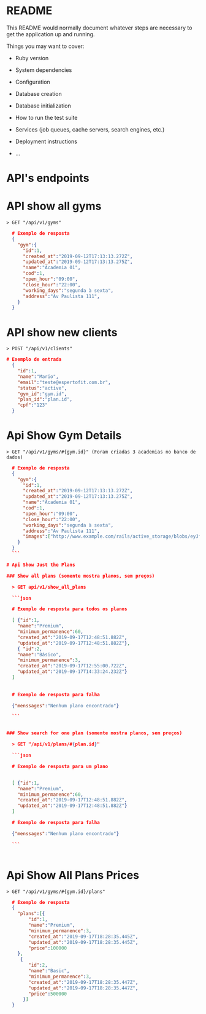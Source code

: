 # README

This README would normally document whatever steps are necessary to get the
application up and running.

Things you may want to cover:

* Ruby version

* System dependencies

* Configuration

* Database creation

* Database initialization

* How to run the test suite

* Services (job queues, cache servers, search engines, etc.)

* Deployment instructions

* ...

# API's endpoints

  # API show all gyms

    > GET "/api/v1/gyms"

  ```json
    # Exemplo de resposta
    {
      "gym":{
        "id":1,
        "created_at":"2019-09-12T17:13:13.272Z",
        "updated_at":"2019-09-12T17:13:13.275Z",
        "name":"Academia 01",
        "cod":1,
        "open_hour":"09:00",
        "close_hour":"22:00",
        "working_days":"segunda à sexta",
        "address":"Av Paulista 111",
      }
    }
  ```

  # API show new clients

    > POST "/api/v1/clients"

  ```json
  # Exemplo de entrada
    {
      "id":1,
      "name":"Mario",
      "email":"teste@espertofit.com.br",
      "status":"active",
      "gym_id":"gym.id",
      "plan_id":"plan.id",
      "cpf":"123"
    }
  ```

  # Api Show Gym Details   
  
    > GET "/api/v1/gyms/#{gym.id}" (Foram criadas 3 academias no banco de dados)

  ```json
    # Exemplo de resposta
    {
      "gym":{
        "id":1,
        "created_at":"2019-09-12T17:13:13.272Z",
        "updated_at":"2019-09-12T17:13:13.275Z",
        "name":"Academia 01",
        "cod":1,
        "open_hour":"09:00",
        "close_hour":"22:00",
        "working_days":"segunda à sexta",
        "address":"Av Paulista 111",
        "images":["http://www.example.com/rails/active_storage/blobs/eyJfcmFpbHMiOnsibWVzc2FnZSI6IkJBaHBCZz09IiwiZXhwIjpudWxsLCJwdXIiOiJibG9iX2lkIn19--f38dc1ef0ace3dbcd4f962ceffdf6ffa578a23f1/academia_01.jpeg"]
      }
    }
    ```

  # Api Show Just the Plans    

  ### Show all plans (somente mostra planos, sem preços)

    > GET api/v1/show_all_plans

    ```json

    # Exemplo de resposta para todos os planos

    [ {"id":1,
      "name":"Premium",
      "minimum_permanence":60,
      "created_at":"2019-09-17T12:48:51.882Z",
      "updated_at":"2019-09-17T12:48:51.882Z"},
      { "id":2,
      "name":"Básico",
      "minimum_permanence":3,
      "created_at":"2019-09-17T12:55:00.722Z",
      "updated_at":"2019-09-17T14:33:24.232Z"}
    ]
    
    
    # Exemplo de resposta para falha

    {"menssages":"Nenhum plano encontrado"}

    ```

  
  ### Show search for one plan (somente mostra planos, sem preços)

    > GET "/api/v1/plans/#{plan.id}"

    ```json

    # Exemplo de resposta para um plano


    [ {"id":1,
      "name":"Premium",
      "minimum_permanence":60,
      "created_at":"2019-09-17T12:48:51.882Z",
      "updated_at":"2019-09-17T12:48:51.882Z"}
    ]

    # Exemplo de resposta para falha

    {"menssages":"Nenhum plano encontrado"}

    ```
      

  ```

  # Api Show All Plans Prices   
  
    > GET "/api/v1/gyms/#{gym.id}/plans"

  ```json
    # Exemplo de resposta
    {
      "plans":[{
          "id":1,
          "name":"Premium",
          "minimum_permanence":3,
          "created_at":"2019-09-17T18:28:35.445Z",
          "updated_at":"2019-09-17T18:28:35.445Z",
          "price":100000
      },
       {
          "id":2,
          "name":"Basic",
          "minimum_permanence":3,
          "created_at":"2019-09-17T18:28:35.447Z",
          "updated_at":"2019-09-17T18:28:35.447Z",
          "price":500000
        }]
    }
  ```
